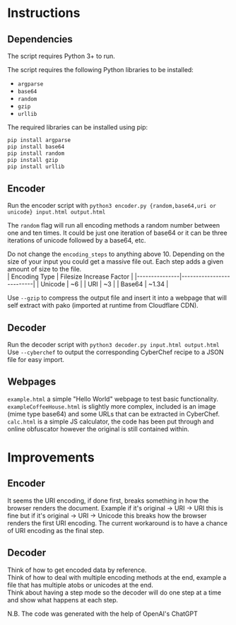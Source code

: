 # Instructions  
## Dependencies
The script requires Python 3+ to run.  

The script requires the following Python libraries to be installed:  

- `argparse`
- `base64`
- `random`
- `gzip`
- `urllib`

The required libraries can be installed  using pip:  

```sh
pip install argparse  
pip install base64  
pip install random  
pip install gzip  
pip install urllib  
```
## Encoder
Run the encoder script with `python3 encoder.py {random,base64,uri or unicode} input.html output.html`  

The `random` flag will run all encoding methods a random number between one and ten times. It could be just one iteration of base64 or it can be three iterations of unicode followed by a base64, etc.  

Do not change the `encoding_steps` to anything above 10. Depending on the size of your input you could get a massive file out. Each step adds a given amount of size to the file.  
| Encoding Type | Filesize Increase Factor |
|---------------|--------------------------|
| Unicode       | ~6                       |
| URI           | ~3                       |
| Base64        | ~1.34                    |  

Use `--gzip` to compress the output file and insert it into a webpage that will self extract with pako (imported at runtime from Cloudflare CDN).  
## Decoder  
Run the decoder script with `python3 decoder.py input.html output.html`  
Use `--cyberchef` to output the corresponding CyberChef recipe to a JSON file for easy import.  
## Webpages  
`example.html` a simple "Hello World" webpage to test basic functionality.  
`exampleCoffeeHouse.html` is slightly more complex, included is an image (mime type base64) and some URLs that can be extracted in CyberChef.  
`calc.html` is a simple JS calculator, the code has been put through and online obfuscator however the original is still contained within.  

# Improvements
## Encoder
It seems the URI encoding, if done first, breaks something in how the browser renders the document. Example if it's original -> URI -> URI this is fine but if it's original -> URI -> Unicode this breaks how the browser renders the first URI encoding. The current workaround is to have a chance of URI encoding as the final step.  
## Decoder 
Think of how to get encoded data by reference.  
Think of how to deal with multiple encoding methods at the end, example a file that has multiple atobs or unicodes at the end.  
Think about having a step mode so the decoder will do one step at a time and show what happens at each step.  

N.B. The code was generated with the help of OpenAI's ChatGPT  
